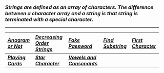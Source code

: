 ### _Strings are defined as an array of characters. The difference between a character array and a string is that string is terminated with a special character._
---
|[_Anagram or Not_ ](Solution/Anagram_or_Not.py)|[_Decreasing Order Strings_](Solution/Decreasing_Order_Strings.py)|[_Fake Password_](Solution/Fake_Password.py)|[_Find Substring_](Solution/Find_Substring.py)|[_First Character_](Solution/First_character.py)|
|:---|:---|:---|:---|:---|
|**[_Playing Cards_](Solution/Playing_Cards.py)**|**[_Star Character_](Solution/Star_Character.py)**|**[_Vowels and Consonants_](Solution/Vowels_and_Consonants.py)**|  
